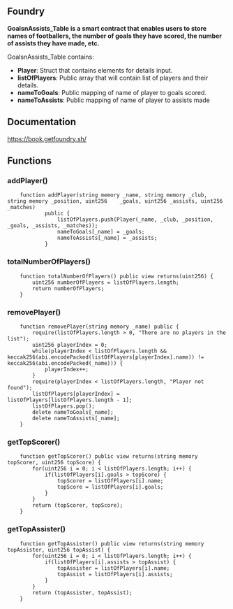 ## Foundry

**GoalsnAssists_Table is a smart contract that enables users to store names of footballers, the number of goals they have scored, the number of assists they have made, etc.**

GoalsnAssists_Table contains:

-   **Player**: Struct that contains elements for details input.
-   **listOfPlayers**: Public array that will contain list of players and their details.
-   **nameToGoals**: Public mapping of name of player to goals scored.
-   **nameToAssists**: Public mapping of name of player to assists made

## Documentation

https://book.getfoundry.sh/

## Functions

### addPlayer()

```    
    function addPlayer(string memory _name, string memory _club, string memory _position, uint256    _goals, uint256 _assists, uint256 _matches) 
            public {
                listOfPlayers.push(Player(_name, _club, _position, _goals, _assists, _matches));
                nameToGoals[_name] = _goals;
                nameToAssists[_name] = _assists;
            }
```

### totalNumberOfPlayers()

```
    function totalNumberOfPlayers() public view returns(uint256) {
        uint256 numberOfPlayers = listOfPlayers.length;
        return numberOfPlayers;
    }
```

### removePlayer()

```
    function removePlayer(string memory _name) public {
        require(listOfPlayers.length > 0, "There are no players in the list");
        uint256 playerIndex = 0;
        while(playerIndex < listOfPlayers.length && keccak256(abi.encodePacked(listOfPlayers[playerIndex].name)) != keccak256(abi.encodePacked(_name))) {
            playerIndex++;
        }
        require(playerIndex < listOfPlayers.length, "Player not found");
        listOfPlayers[playerIndex] = listOfPlayers[listOfPlayers.length - 1];
        listOfPlayers.pop();
        delete nameToGoals[_name];
        delete nameToAssists[_name];
    }
```

### getTopScorer()

```
    function getTopScorer() public view returns(string memory topScorer, uint256 topScore) {
        for(uint256 i = 0; i < listOfPlayers.length; i++) {
            if(listOfPlayers[i].goals > topScore) {
                topScorer = listOfPlayers[i].name;
                topScore = listOfPlayers[i].goals;
            }
        }
        return (topScorer, topScore);
    }
```

### getTopAssister()

```
    function getTopAssister() public view returns(string memory topAssister, uint256 topAssist) {
        for(uint256 i = 0; i < listOfPlayers.length; i++) {
            if(listOfPlayers[i].assists > topAssist) {
                topAssister = listOfPlayers[i].name;
                topAssist = listOfPlayers[i].assists;
            }
        }
        return (topAssister, topAssist);
    }
```
